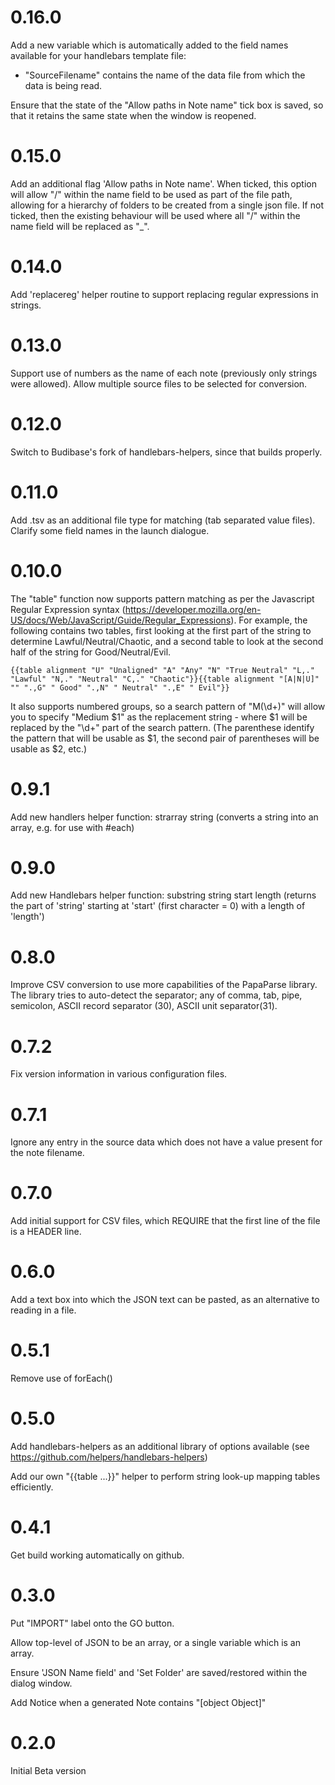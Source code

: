 # 0.16.0
Add a new variable which is automatically added to the field names available for your handlebars template file:
- "SourceFilename" contains the name of the data file from which the data is being read.

Ensure that the state of the "Allow paths in Note name" tick box is saved, so that it retains the same state when the window is reopened.

# 0.15.0
Add an additional flag 'Allow paths in Note name'. When ticked, this option will allow "/" within the name field to be used as part of the file path, allowing for a hierarchy of folders to be created from a single json file.
If not ticked, then the existing behaviour will be used where all "/" within the name field will be replaced as "_".

# 0.14.0
Add 'replacereg' helper routine to support replacing regular expressions in strings.

# 0.13.0
Support use of numbers as the name of each note (previously only strings were allowed).
Allow multiple source files to be selected for conversion.

# 0.12.0
Switch to Budibase's fork of handlebars-helpers, since that builds properly.

# 0.11.0
Add .tsv as an additional file type for matching (tab separated value files).
Clarify some field names in the launch dialogue.

# 0.10.0
The "table" function now supports pattern matching as per the Javascript Regular Expression syntax (https://developer.mozilla.org/en-US/docs/Web/JavaScript/Guide/Regular_Expressions).
For example, the following contains two tables, first looking at the first part of the string to determine Lawful/Neutral/Chaotic, and a second table to look at the second half of the string for Good/Neutral/Evil.
```
{{table alignment "U" "Unaligned" "A" "Any" "N" "True Neutral" "L,." "Lawful" "N,." "Neutral" "C,." "Chaotic"}}{{table alignment "[A|N|U]" "" ".,G" " Good" ".,N" " Neutral" ".,E" " Evil"}}
```
It also supports numbered groups, so a search pattern of "M(\d+)" will allow you to specify "Medium $1" as the replacement string - where $1 will be replaced by the "\d+" part of the search pattern. (The parenthese identify the pattern that will be usable as $1, the second pair of parentheses will be usable as $2, etc.)

# 0.9.1
Add new handlers helper function:  strarray string       (converts a string into an array, e.g. for use with #each)

# 0.9.0
Add new Handlebars helper function:   substring string start length   (returns the part of 'string' starting at 'start' (first character = 0) with a length of 'length')

# 0.8.0
Improve CSV conversion to use more capabilities of the PapaParse library.
The library tries to auto-detect the separator; any of comma, tab, pipe, semicolon, ASCII record separator (30), ASCII unit separator(31).

# 0.7.2
Fix version information in various configuration files.

# 0.7.1
Ignore any entry in the source data which does not have a value present for the note filename.

# 0.7.0
Add initial support for CSV files, which REQUIRE that the first line of the file is a HEADER line.

# 0.6.0
Add a text box into which the JSON text can be pasted, as an alternative to reading in a file.

# 0.5.1
Remove use of forEach()

# 0.5.0
Add handlebars-helpers as an additional library of options available (see https://github.com/helpers/handlebars-helpers)

Add our own "{{table ...}}" helper to perform string look-up mapping tables efficiently.

# 0.4.1
Get build working automatically on github.

# 0.3.0

Put "IMPORT" label onto the GO button.

Allow top-level of JSON to be an array, or a single variable which is an array.

Ensure 'JSON Name field' and 'Set Folder' are saved/restored within the dialog window.

Add Notice when a generated Note contains "[object Object]"

# 0.2.0

Initial Beta version